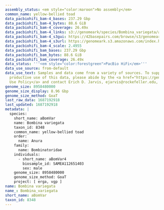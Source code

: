 ```yaml
---
assembly_status: <em style="color:maroon">No assembly</em>
common_name: yellow-bellied toad
data_pacbiohifi_bam-4_bases: 237.29 Gbp
data_pacbiohifi_bam-4_bytes: 88.6 GiB
data_pacbiohifi_bam-4_coverage: 26.49x
data_pacbiohifi_bam-4_links: s3://genomeark/species/Bombina_variegata/aBomVar4/genomic_data/pacbio_hifi/<br>
data_pacbiohifi_bam-4_s3gui: https://42basepairs.com/browse/s3/genomeark/species/Bombina_variegata/aBomVar4/genomic_data/pacbio_hifi/
data_pacbiohifi_bam-4_s3url: https://genomeark.s3.amazonaws.com/index.html?prefix=species/Bombina_variegata/aBomVar4/genomic_data/pacbio_hifi/
data_pacbiohifi_bam-4_scale: 2.4955
data_pacbiohifi_bam_bases: 237.29 Gbp
data_pacbiohifi_bam_bytes: 88.6 GiB
data_pacbiohifi_bam_coverage: 26.49x
data_status: '''<em style="color:forestgreen">PacBio HiFi</em>'''
data_use_source: from-default
data_use_text: Samples and data come from a variety of sources. To support fair and
  productive use of this data, please abide by the <a href="https://genome10k.soe.ucsc.edu/data-use-policies/">Data
  Use Policy</a> and contact Erich D. Jarvis, ejarvis@rockefeller.edu, with any questions.
genome_size: 8958480000
genome_size_display: 8.96 Gbp
genome_size_method: GoaT
last_raw_data: 1687192918
last_updated: 1687192918
metadata: |
  species:
    short_name: aBomVar
    name: Bombina variegata
    taxon_id: 8348
    common_name: yellow-bellied toad
    order:
      name: Anura
    family:
      name: Bombinatoridae
    individuals:
      - short_name: aBomVar4
        biosample_id: SAMEA112651403
        sex: male
    genome_size: 8958480000
    genome_size_method: GoaT
    project: [ erga, vgp ]
name: Bombina variegata
name_: Bombina_variegata
short_name: aBomVar
taxon_id: 8348
---
```

